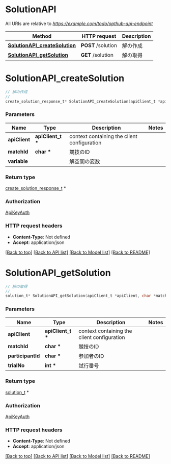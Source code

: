 # SolutionAPI

All URIs are relative to *https://example.com/todo/opthub-api-endpoint*

Method | HTTP request | Description
------------- | ------------- | -------------
[**SolutionAPI_createSolution**](SolutionAPI.md#SolutionAPI_createSolution) | **POST** /solution | 解の作成
[**SolutionAPI_getSolution**](SolutionAPI.md#SolutionAPI_getSolution) | **GET** /solution | 解の取得


# **SolutionAPI_createSolution**
```c
// 解の作成
//
create_solution_response_t* SolutionAPI_createSolution(apiClient_t *apiClient, char *matchId, variable);
```

### Parameters
Name | Type | Description  | Notes
------------- | ------------- | ------------- | -------------
**apiClient** | **apiClient_t \*** | context containing the client configuration |
**matchId** | **char \*** | 競技のID | 
**variable** |  | 解空間の変数 | 

### Return type

[create_solution_response_t](create_solution_response.md) *


### Authorization

[ApiKeyAuth](../README.md#ApiKeyAuth)

### HTTP request headers

 - **Content-Type**: Not defined
 - **Accept**: application/json

[[Back to top]](#) [[Back to API list]](../README.md#documentation-for-api-endpoints) [[Back to Model list]](../README.md#documentation-for-models) [[Back to README]](../README.md)

# **SolutionAPI_getSolution**
```c
// 解の取得
//
solution_t* SolutionAPI_getSolution(apiClient_t *apiClient, char *matchId, char *participantId, int *trialNo);
```

### Parameters
Name | Type | Description  | Notes
------------- | ------------- | ------------- | -------------
**apiClient** | **apiClient_t \*** | context containing the client configuration |
**matchId** | **char \*** | 競技のID | 
**participantId** | **char \*** | 参加者のID | 
**trialNo** | **int \*** | 試行番号 | 

### Return type

[solution_t](solution.md) *


### Authorization

[ApiKeyAuth](../README.md#ApiKeyAuth)

### HTTP request headers

 - **Content-Type**: Not defined
 - **Accept**: application/json

[[Back to top]](#) [[Back to API list]](../README.md#documentation-for-api-endpoints) [[Back to Model list]](../README.md#documentation-for-models) [[Back to README]](../README.md)

